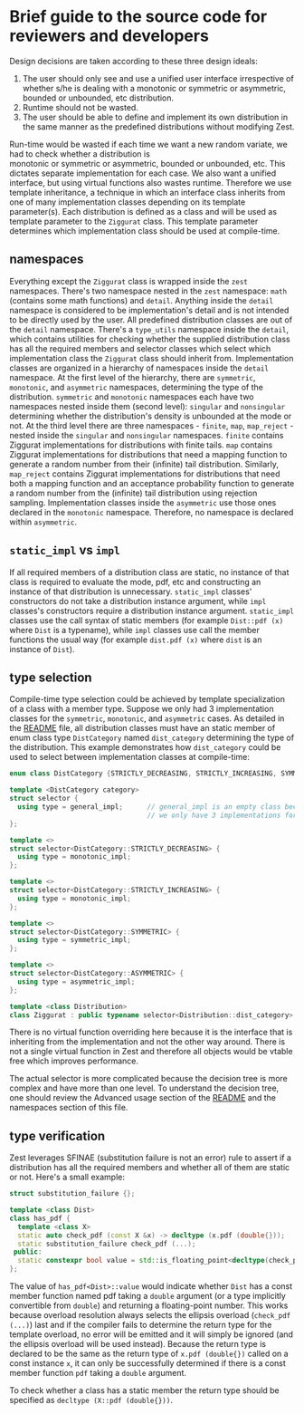 # Brief guide to the source code for reviewers and developers

Design decisions are taken according to these three design ideals:
1. The user should only see and use a unified user interface irrespective of whether s/he is dealing with a 
   monotonic or symmetric or asymmetric, bounded or unbounded, etc distribution.
2. Runtime should not be wasted.
3. The user should be able to define and implement its own distribution in the same manner as the predefined 
   distributions without modifying Zest.

Run-time would be wasted if each time we want a new random variate, we had to check whether a distribution is  
monotonic or symmetric or asymmetric, bounded or unbounded, etc.
This dictates separate implementation for each case.
We also want a unified interface, but using virtual functions also wastes runtime.
Therefore we use template inheritance, a technique in which an interface class inherits from one of many 
implementation classes depending on its template parameter(s).
Each distribution is defined as a class and will be used as template parameter to the `Ziggurat` class.
This template parameter determines which implementation class should be used at compile-time.

## namespaces

Everything except the `Ziggurat` class is wrapped inside the `zest` namespaces. There's two namespace nested
in the `zest` namespace: `math` (contains some math functions) and `detail`. Anything inside the `detail` 
namespace is considered to be implementation's detail and is not intended to be directly used by the user.
All predefined distribution classes are out of the `detail` namespace.
There's a `type_utils` namespace inside the `detail`, which contains utilities for checking whether the 
supplied distribution class has all the required members and selector classes which select which 
implementation class the `Ziggurat` class should inherit from.
Implementation classes are organized in a hierarchy of namespaces inside the `detail` namespace.
At the first level of the hierarchy, there are `symmetric`, `monotonic`, and `asymmetric` namespaces, 
determining the type of the distribution.
`symmetric` and `monotonic` namespaces each have two namespaces nested inside them (second level):
`singular` and `nonsingular` determining whether the distribution's density is unbounded at the mode or not.
At the third level there are three namespaces - `finite`, `map`, `map_reject` - nested inside the `singular` 
and `nonsingular` namespaces. `finite` contains Ziggurat implementations for distributions with finite tails. 
`map` contains Ziggurat implementations for distributions that need a mapping function to generate a random 
number from their (infinite) tail distribution. Similarly, `map_reject` contains Ziggurat implementations for 
distributions that need both a mapping function and an acceptance probability function to generate a random 
number from the (infinite) tail distribution using rejection sampling.
Implementation classes inside the `asymmetric` use those ones declared in the `monotonic` namespace. 
Therefore, no namespace is declared within `asymmetric`.

## `static_impl` vs `impl`

If all required members of a distribution class are static, no instance of that class is required
to evaluate the mode, pdf, etc and constructing an instance of that distribution is unnecessary.
`static_impl` classes' constructors do not take a distribution instance argument,
while `impl` classes's constructors require a distribution instance argument.
`static_impl` classes use the call syntax of static members (for example `Dist::pdf (x)` where `Dist` is a 
typename), while `impl` classes use call the member functions the usual way (for example `dist.pdf (x)` where 
`dist` is an instance of `Dist`).

## type selection

Compile-time type selection could be achieved by template specialization of a class with a member type.
Suppose we only had 3 implementation classes for the `symmetric`, `monotonic`, and `asymmetric` cases.
As detailed in the [README] file, all distribution classes must have an static member of enum class type 
`DistCategory` named `dist_category` determining the type of the distribution. This example demonstrates how 
`dist_category` could be used to select between implementation classes at compile-time:

```C++
enum class DistCategory {STRICTLY_DECREASING, STRICTLY_INCREASING, SYMMETRIC, ASYMMETRIC};

template <DistCategory category>
struct selector {
  using type = general_impl;      // general_impl is an empty class because
                                  // we only have 3 implementations for the 3 cases
};

template <>
struct selector<DistCategory::STRICTLY_DECREASING> {
  using type = monotonic_impl;
};

template <>
struct selector<DistCategory::STRICTLY_INCREASING> {
  using type = monotonic_impl;
};

template <>
struct selector<DistCategory::SYMMETRIC> {
  using type = symmetric_impl;
};

template <>
struct selector<DistCategory::ASYMMETRIC> {
  using type = asymmetric_impl;
};

template <class Distribution>
class Ziggurat : public typename selector<Distribution::dist_category>::type {};
```

There is no virtual function overriding here because it is the interface that is inheriting from the 
implementation and not the other way around. There is not a single virtual function in Zest and therefore all 
objects would be vtable free which improves performance.

The actual selector is more complicated because the decision tree is more complex and have more than one 
level.
To understand the decision tree, one should review the Advanced usage section of the [README] and the namespaces section of this file.

## type verification

Zest leverages SFINAE (substitution failure is not an error) rule to assert if a distribution has all the 
required members and whether all of them are static or not. Here's a small example:

```C++
struct substitution_failure {};

template <class Dist>
class has_pdf {
  template <class X>
  static auto check_pdf (const X &x) -> decltype (x.pdf (double{}));
  static substitution_failure check_pdf (...);
 public:
  static constexpr bool value = std::is_floating_point<decltype(check_pdf (std::declval<Dist>()))>::value;
};
```

The value of `has_pdf<Dist>::value` would indicate whether `Dist` has a const member function named pdf taking 
a `double` argument (or a type implicitly convertible from `double`) and returning a floating-point number.
This works because overload resolution always selects the ellipsis overload (`check_pdf (...)`) last and if 
the compiler fails to determine the return type for the template overload, no error will be emitted and it
will simply be ignored (and the ellipsis overload will be used instead).
Because the return type is declared to be the same as the return type of `x.pdf (double{})` called on a const instance `x`, it can only be successfully determined if there is a const member function `pdf` taking a `double` argument.

To check whether a class has a static member the return type should be specified as `decltype (X::pdf (double{}))`.

[README]: README.md
